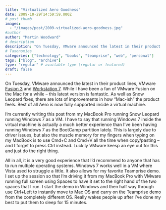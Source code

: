 ```yaml
---
title: "Virtualized Aero Goodness"
date: 2009-10-29T14:59:59.000Z
# post thumb
images:
  - "/images/post/2009-virtualized-aero-goodness.jpg"
#author
author: "Martin Woodward"
# description
description: "On Tuesday, VMware announced the latest in their product lines, VMware Fusion 3 and Workstation 7."
# Taxonomies
categories: ["technology", "books", "teamprise", "web", "personal"]
tags: ["blog", "archive"]
type: "regular" # available type (regular or featured)
draft: false
---
```

[](http://www.woodwardweb.com/WindowsLiveWriter/VirtualizedAeroGoodness_C4A5/fusion3_2.png)   

On Tuesday, VMware announced the latest in their product lines, VMware [Fusion 3](http://www.vmware.com/company/news/releases/fusion3-ga.html) and [Workstation 7](http://www.vmware.com/company/news/releases/wkstn7-ga.html).  While I have been a fan of VMware Fusion on the Mac for a while – this latest version is fantastic.  As well as Snow Leopard fixes, there are lots of improvements in how “Mac-ish” the product feels. Best of all Aero is now fully supported inside a virtual machine.  

I’m currently writing this post from my MacBook Pro running Snow Leopard running Windows 7 as a VM.  I have to say that running Windows 7 inside the virtual machine is actually a much better experience than I’ve been having running Windows 7 as the BootCamp partition lately.  This is largely due to driver issues, but also the muscle memory for my fingers when typing on my MacBook is to use Cmd+C and Cmd+V all the time when copy/pasting – and I forget to press Ctrl instead.  Luckily VMware keesp an eye out for this and just do the right thing.  

All in all, it is a very good experience that I’d recommend to anyone that has to run multiple operating systems. Windows 7 works well in a VM where Vista used to struggle a little.  It also allows for my favorite Teamprise demo.  I set up the session so that I’m driving it from my MacBook Pro with VMware running full screen using Spaces to have it set to the right hand of the two spaces that I run.  I start the demo in Windows and then half way through use Ctrl+Left to instantly move to Mac OS and carry on the Teamprise demo from the completely different OS.  Really wakes people up after I’ve done my best to put them to sleep for 15 minutes.